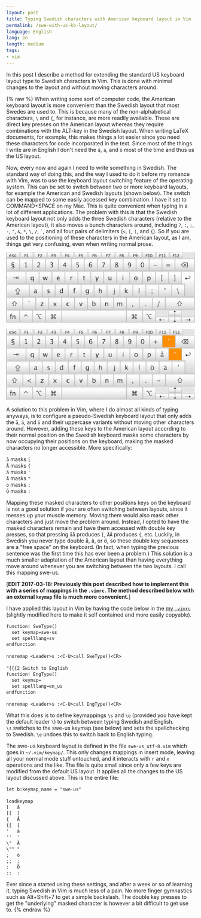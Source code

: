 ```yaml
---
layout: post
title: Typing Swedish characters with American keyboard layout in Vim 
permalink: /swe-with-us-kb-layout/
language: English
lang: en
length: medium
tags: 
- vim
---
```


In this post I describe a method for extending the standard US keyboard layout type to Swedish characters in Vim. This is done with minimal changes to the layout and without moving characters around.

{% raw %}
When writing some sort of computer code, the American keyboard layout is more convenient than the Swedish layout that most Swedes are used to. This is because many of the non-alphabetical characters, `\` and&nbsp;`{`, for instance, are more readily available. These are direct key presses on the American layout whereas they require combinations with the ALT-key in the Swedish layout. When writing LaTeX documents, for example, this makes things a lot easier since you need these characters for code incorporated in the text. Since most of the things I write are in English I don't need the `å`, `ä`, and&nbsp;`ö` most of the time and thus us the US layout.

Now, every now and again I need to write something in Swedish. The standard way of doing this, and the way I used to do it before my romance with Vim, was to use the keyboard layout switching feature of the operating system. This can be set to switch between two or more keyboard layouts, for example the American and Swedish layouts (shown below). The switch can be mapped to some easily accessed key combination. I have it set to COMMAND+SPACE on my Mac. This is quite convenient when typing in a lot of different applications. The problem with this is that the Swedish keyboard layout not only adds the three Swedish characters (relative to the American layout), it also moves a bunch characters around, including `?`,  `:`, `;`, `-`, `"`, `&`, `*`, `\`, `/`,&nbsp;`` ` ``, and all four pairs of delimiters (`<`, `[`, `(`, and&nbsp;`{`). So if you are used to the positioning of these characters in the American layout, as I am, things get very confusing, even when writing normal prose.

![American keyboard layout](/images/kblayoutusa.png)

![Swedish keyboard layout](/images/kblayoutswe.png)

A solution to this problem in Vim, where I do almost all kinds of typing anyways, is to configure a pseudo-Swedish keyboard layout that only adds the `å`, `ä`, and `ö` and their uppercase variants without moving other characters around. However, adding these keys to the American layout according to their normal position on the Swedish keyboard masks some characters by now occupying their positions on the keyboard, making the masked characters no longer accessible. More specifically:

`å` masks `[`  
`Å` masks `{`  
`ä` masks `'`  
`Ä` masks `"`  
`ö` masks `;`  
`Ö` masks `:`

Mapping these masked characters to other positions keys on the keyboard is not a good solution if your are often switching between layouts, since it messes up your muscle memory. Moving them would also mask other characters and just move the problem around. Instead, I opted to have the masked characters remain and have them accessed with double key presses, so that pressing `åå` produces `[`, `ÅÅ` produces `{`, etc. Luckily, in Swedish you never type double å, ä, or&nbsp;ö, so these double key sequences are a "free space" on the keyboard. (In fact, when typing the previous sentence was the first time this has ever been a problem.) This solution is a much smaller adaptation of the American layout than having everything move around whenever you are switching between the two layouts. I call this mapping swe-us.

[**EDIT 2017-03-18: Previously this post described how to implement this with a series of mappings in the `.vimrc`. The method described below with an external `keymap` file is much more convenient.**]

I have applied this layout in Vim by having the code below in the [my `.vimrc`](https://github.com/andreasmhallberg/dotfiles/blob/master/.vimrc) (slightly modified here to make it self contained and more easily copyable).

``` vim
function! SweType()
  set keymap=swe-us
  set spelllang=sv
endfunction

nnoremap <Leader>s :<C-U>call SweType()<CR>

"{{{2 Switch to English
function! EngType()
  set keymap=
  set spelllang=en_us
endfunction

nnoremap <Leader>s :<C-U>call EngType()<CR>
```

What this does is to define keymappings `\s` and&nbsp;`\e` (provided you have kept the default leader&nbsp;`\`) to switch between typing Swedish and English. `\s`&nbsp;switches to the swe-us keymap (see below) and sets the spellchecking to Swedish. `\e`&nbsp;undoes this to switch back to English typing.

The swe-us keyboard layout  is defined in the file `swe-us_utf-8.vim` which goes in `~/.vim/keymap/`. This only changes mappings in insert mode, leaving all your normal mode stuff untouched, and it interacts with `r` and&nbsp;`x` operations and the like. The file is quite small since only a few keys are modified from the default US layout. It applies all the changes to the US layout discussed above. This is the entire file:

``` vim
let b:keymap_name = "swe-us"

loadkeymap
[	å
[[	[
{	Å
{{	{
'	ä
''	'
\"	Ä
\""	"
;	ö
;;	;
:	Ö
::	:
```

Ever since a started using these settings, and after a week or so of learning it, typing Swedish in Vim is much less of a pain. No more finger gymnastics such as Alt+Shift+7 to get a simple backslash. The double key presses to get the "underlying" masked character is however a bit difficult to get use to.
{% endraw %}
